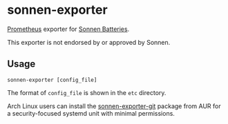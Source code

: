 # sonnen-exporter
[Prometheus](https://prometheus.io) exporter for [Sonnen Batteries](https://sonnen-batterie.com/en-us/sonnenbatterie).

This exporter is not endorsed by or approved by Sonnen.

## Usage

```
sonnen-exporter [config_file]
```

The format of `config_file` is shown in the `etc` directory.

Arch Linux users can install the
[sonnen-exporter-git](https://aur.archlinux.org/packages/sonnen-exporter-git/)
package from AUR for a security-focused systemd unit with minimal permissions.
